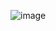 ![image](https://github.com/fallin1git/fallin1git/assets/145637628/16c20a2f-3f71-4879-9c4f-92ca61fbbf3e)
